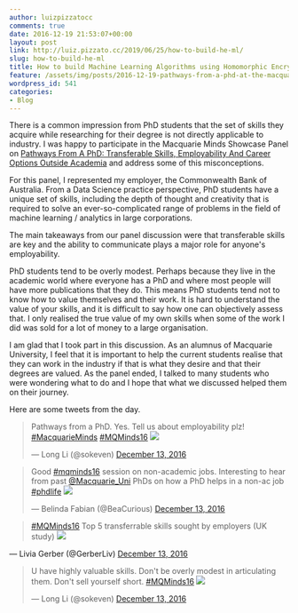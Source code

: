 ```yaml
---
author: luizpizzatocc
comments: true
date: 2016-12-19 21:53:07+00:00
layout: post
link: http://luiz.pizzato.cc/2019/06/25/how-to-build-he-ml/
slug: how-to-build-he-ml
title: How to build Machine Learning Algorithms using Homomorphic Encryption
feature: /assets/img/posts/2016-12-19-pathways-from-a-phd-at-the-macquarie-minds-showcase/Czhh3vIVQAAVLxA.jpg
wordpress_id: 541
categories:
- Blog
---
```


There is a common impression from PhD students that the set of skills they acquire while researching for their degree is not directly applicable to industry. I was happy to participate in the Macquarie Minds Showcase Panel on [Pathways From A PhD: Transferable Skills, Employability And Career Options Outside Academia](http://www.cvent.com/events/macquarie-minds-showcase/custom-22-740a00f2d32b4aebad4aab077a8c7c05.aspx) and address some of this misconceptions.

For this panel, I represented my employer, the Commonwealth Bank of Australia. From a Data Science practice perspective, PhD students have a unique set of skills, including the depth of thought and creativity that is required to solve an ever-so-complicated range of problems in the field of machine learning / analytics in large corporations.

The main takeaways from our panel discussion were that transferable skills are key and the ability to communicate plays a major role for anyone's employability.

PhD students tend to be overly modest. Perhaps because they live in the academic world where everyone has a PhD and where most people will have more publications that they do. This means PhD students tend not to know how to value themselves and their work. It is hard to understand the value of your skills, and it is difficult to say how one can objectively assess that. I only realised the true value of my own skills when some of the work I did was sold for a lot of money to a large organisation.

I am glad that I took part in this discussion. As an alumnus of Macquarie University, I feel that it is important to help the current students realise that they can work in the industry if that is what they desire and that their degrees are valued. As the panel ended, I talked to many students who were wondering what to do and I hope that what we discussed helped them on their journey.

Here are some tweets from the day.



>
> Pathways from a PhD. Yes. Tell us about employability plz! [#MacquarieMinds](https://twitter.com/hashtag/MacquarieMinds?src=hash) [#MQMinds16](https://twitter.com/hashtag/MQMinds16?src=hash) [![](https://pbs.twimg.com/media/CzhacJ1UQAAYtdM.jpg)](https://t.co/WQNoOcgn8l)
>
> — Long Li (@sokeven) [December 13, 2016](https://twitter.com/sokeven/status/808495588396265472)




>
> Good [#mqminds16](https://twitter.com/hashtag/mqminds16?src=hash) session on non-academic jobs. Interesting to hear from past [@Macquarie_Uni](https://twitter.com/Macquarie_Uni) PhDs on how a PhD helps in a non-ac job [#phdlife](https://twitter.com/hashtag/phdlife?src=hash) [![](https://pbs.twimg.com/media/Czhu7CeUUAAVct1.jpg)](https://t.co/xXPseSQQaI)
>
> — Belinda Fabian (@BeaCurious) [December 13, 2016](https://twitter.com/BeaCurious/status/808518105727012866)




>
> [#MQMinds16](https://twitter.com/hashtag/MQMinds16?src=hash) Top 5 transferrable skills sought by employers (UK study) [![](https://pbs.twimg.com/media/CzhnzG_UsAAuCT1.jpg)](https://t.co/8ced3zM8Sr)
>
>
— Livia Gerber (@GerberLiv) [December 13, 2016](https://twitter.com/GerberLiv/status/808510278321045504)
>

>
> U have highly valuable skills. Don't be overly modest in articulating them. Don't sell yourself short. [#MQMinds16](https://twitter.com/hashtag/MQMinds16?src=hash) [![](https://pbs.twimg.com/media/Czhh3vIVQAAVLxA.jpg)](https://t.co/sUkdzDtxkI)
>
> — Long Li (@sokeven) [December 13, 2016](https://twitter.com/sokeven/status/808503752940539904)</blockquote>
